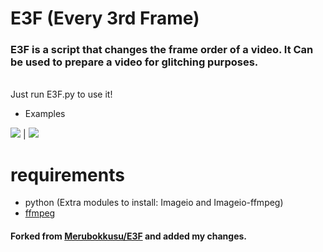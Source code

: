 # E3F (Every 3rd Frame) 
### E3F is a script that changes the frame order of a video. It Can be used to prepare a video for glitching purposes.
<br> Just run E3F.py to use it!

* Examples

[![](https://i.imgur.com/9FtGow0.gif)](https://twitter.com/DailyDunkaccino/status/1366470798240743426)
 | [![](https://i.imgur.com/mBrcMzR.gif)](https://www.youtube.com/watch?v=S-nLY11T9H8&feature=youtu.be)

# requirements

* python (Extra modules to install: Imageio and Imageio-ffmpeg)
* [ffmpeg](https://ffmpeg.org/download.html)

#### Forked from [Merubokkusu/E3F](https://github.com/Merubokkusu/E3F) and added my changes.
